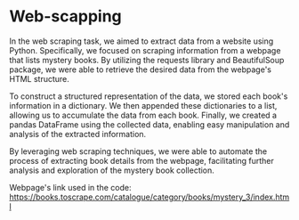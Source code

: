 # Web-scapping
In the web scraping task, we aimed to extract data from a website using Python. Specifically, we focused on scraping information from a webpage that lists mystery books. By utilizing the requests library and BeautifulSoup package, we were able to retrieve the desired data from the webpage's HTML structure.

To construct a structured representation of the data, we stored each book's information in a dictionary. We then appended these dictionaries to a list, allowing us to accumulate the data from each book. Finally, we created a pandas DataFrame using the collected data, enabling easy manipulation and analysis of the extracted information.

By leveraging web scraping techniques, we were able to automate the process of extracting book details from the webpage, facilitating further analysis and exploration of the mystery book collection.

Webpage's link used in the code: https://books.toscrape.com/catalogue/category/books/mystery_3/index.html

